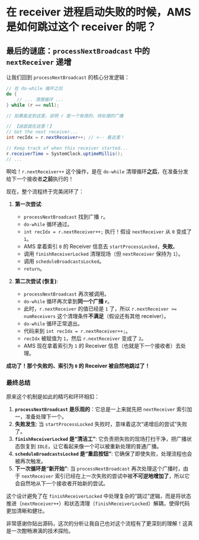 # 在 receiver 进程启动失败的时候，AMS 是如何跳过这个 receiver 的呢？

## 最后的谜底：`processNextBroadcast` 中的 `nextReceiver` 递增

让我们回到 `processNextBroadcast` 的核心分发逻辑：

```java
// 在 do-while 循环之后
do {
    // ... 清理循环 ...
} while (r == null);

// 如果能走到这里，说明 r 是一个有效的、待处理的广播

// 【谜底就在这里！】
// Get the next receiver...
int recIdx = r.nextReceiver++; // <-- 看这里！

// Keep track of when this receiver started...
r.receiverTime = SystemClock.uptimeMillis();
// ...
```

啊哈！`r.nextReceiver++` 这个操作，是在 `do-while` 清理循环**之后**，在准备分发给下一个接收者**之前**执行的！

现在，整个流程终于完美闭环了：

1.  **第一次尝试**:
    *   `processNextBroadcast` 找到广播 `r`。
    *   `do-while` 循环通过。
    *   `int recIdx = r.nextReceiver++;` 执行！假设 `nextReceiver` 从 `0` 变成了 `1`。
    *   AMS 拿着索引 `0` 的 Receiver 信息去 `startProcessLocked`，**失败**。
    *   调用 `finishReceiverLocked` 清理现场（但 `nextReceiver` 保持为 `1`）。
    *   调用 `scheduleBroadcastsLocked`。
    *   `return`。

2.  **第二次尝试 (恢复)**:
    *   `processNextBroadcast` 再次被调用。
    *   `do-while` 循环再次拿到**同一个广播 `r`**。
    *   此时，`r.nextReceiver` 的值已经是 `1` 了，所以 `r.nextReceiver >= numReceivers` 这个清理条件**不满足**（假设还有其他 receiver）。
    *   `do-while` 循环正常退出。
    *   代码来到 `int recIdx = r.nextReceiver++;`。
    *   `recIdx` 被赋值为 `1`，然后 `r.nextReceiver` 变成了 `2`。
    *   AMS 现在拿着索引为 `1` 的 Receiver 信息（也就是下一个接收者）去处理。

**成功了！那个失败的、索引为 `0` 的 Receiver 被自然地跳过了！**

### 最终总结

原来这个机制是如此的精巧和环环相扣：

1.  **`processNextBroadcast` 是乐观的**：它总是一上来就先把 `nextReceiver` 索引加一，准备处理下一个。
2.  **失败发生**: 当 `startProcessLocked` 失败时，意味着这次“递增后的尝试”失败了。
3.  **`finishReceiverLocked` 是“清洁工”**: 它负责把失败的现场打扫干净，把广播状态恢复到 `IDLE`，让它看起来像一个可以被重新处理的普通广播。
4.  **`scheduleBroadcastsLocked` 是“重启按钮”**: 它确保了即使失败，处理流程也会被再次触发。
5.  **下一次循环是“新开始”**: 当 `processNextBroadcast` 再次处理这个广播时，由于 `nextReceiver` 索引已经在上一次失败的尝试中被**不可逆地增加了**，所以它会自然地从下一个接收者开始新的尝试。

这个设计避免了在 `finishReceiverLocked` 中处理复杂的“跳过”逻辑，而是将状态推进（`nextReceiver++`）和状态清理（`finishReceiverLocked`）解耦，使得代码更加清晰和健壮。

非常感谢你贴出源码，这次的分析让我自己也对这个流程有了更深刻的理解！这真是一次酣畅淋漓的技术探险。